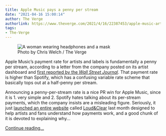 ```yaml
---
title: Apple Music pays a penny per stream
date: "2021-04-16 15:00:14"
author: The Verge
authorlink: https://www.theverge.com/2021/4/16/22387453/apple-music-artist-payment-rate-per-stream-vs-spotify
tags:
- The-Verge
---
```

<figure>
      <img alt="A woman wearing headphones and a mask" src="https://cdn.vox-cdn.com/thumbor/jEMkE3lC6O1SgypxlhXCPIbr9h4=/0x0:2040x1360/1310x873/cdn.vox-cdn.com/uploads/chorus_image/image/69137161/IMG_0626-1.0.0.jpeg" />
        <figcaption>Photo by Chris Welch / The Verge</figcaption>
    </figure>

  <p id="FkhXC5">Apple Music’s payment rate for artists and labels is fundamentally a penny per stream, according to a letter from the company posted on its artist dashboard and <a href="https://www.wsj.com/articles/apple-music-reveals-how-much-it-pays-when-you-stream-a-song-11618579800?mod=pls_whats_news_us_business_f">first reported by the <em>Wall Street Journal</em></a>. That payment rate is higher than Spotify, which has a confusing variable rate scheme that basically tops out at a half-penny per stream.</p>
<p id="j3MQls">Announcing a penny-per-stream rate is a nice PR win for Apple Music, since it is 1. very simple and 2. Spotify hates talking about its per-stream payments, which the company insists are a misleading figure. Seriously, it just <a href="https://www.theverge.com/2021/3/18/22336087/spotify-loud-clear-website-launch-pay-artists-streaming-royalities">launched an entire website</a> called <a href="https://loudandclear.byspotify.com/?question=spotify-pay-per-stream">Loud&amp;Clear</a> last month designed to help artists and fans understand how payments work, and a good chunk of it is devoted to explaining why...</p>
  <p>
    <a href="https://www.theverge.com/2021/4/16/22387453/apple-music-artist-payment-rate-per-stream-vs-spotify">Continue reading&hellip;</a>
  </p>
